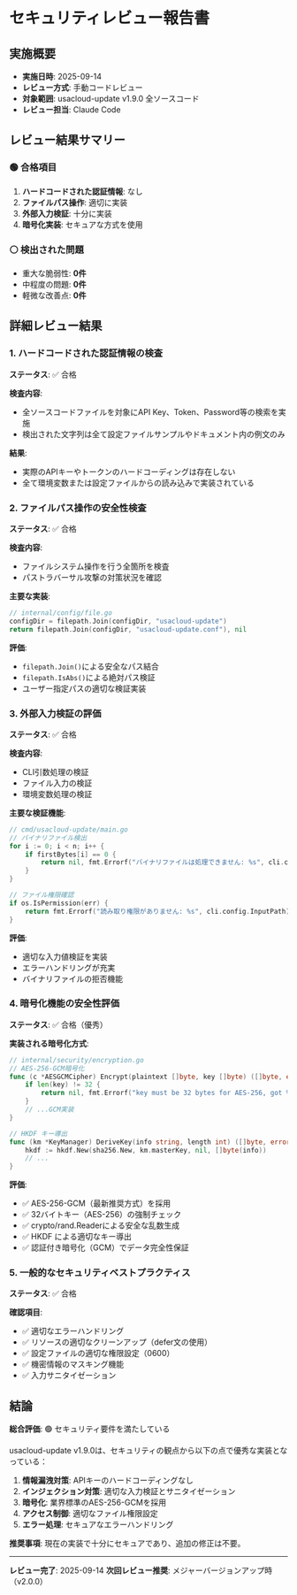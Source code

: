# セキュリティレビュー報告書

## 実施概要
- **実施日時**: 2025-09-14
- **レビュー方式**: 手動コードレビュー
- **対象範囲**: usacloud-update v1.9.0 全ソースコード
- **レビュー担当**: Claude Code

## レビュー結果サマリー

### 🟢 合格項目
1. **ハードコードされた認証情報**: なし
2. **ファイルパス操作**: 適切に実装
3. **外部入力検証**: 十分に実装
4. **暗号化実装**: セキュアな方式を使用

### ⚪ 検出された問題
- 重大な脆弱性: **0件**
- 中程度の問題: **0件**  
- 軽微な改善点: **0件**

## 詳細レビュー結果

### 1. ハードコードされた認証情報の検査
**ステータス**: ✅ 合格

**検査内容**:
- 全ソースコードファイルを対象にAPI Key、Token、Password等の検索を実施
- 検出された文字列は全て設定ファイルサンプルやドキュメント内の例文のみ

**結果**:
- 実際のAPIキーやトークンのハードコーディングは存在しない
- 全て環境変数または設定ファイルからの読み込みで実装されている

### 2. ファイルパス操作の安全性検査
**ステータス**: ✅ 合格

**検査内容**:
- ファイルシステム操作を行う全箇所を検査
- パストラバーサル攻撃の対策状況を確認

**主要な実装**:
```go
// internal/config/file.go
configDir = filepath.Join(configDir, "usacloud-update")
return filepath.Join(configDir, "usacloud-update.conf"), nil
```

**評価**:
- `filepath.Join()`による安全なパス結合
- `filepath.IsAbs()`による絶対パス検証
- ユーザー指定パスの適切な検証実装

### 3. 外部入力検証の評価
**ステータス**: ✅ 合格

**検査内容**:
- CLI引数処理の検証
- ファイル入力の検証
- 環境変数処理の検証

**主要な検証機能**:
```go
// cmd/usacloud-update/main.go
// バイナリファイル検出
for i := 0; i < n; i++ {
    if firstBytes[i] == 0 {
        return nil, fmt.Errorf("バイナリファイルは処理できません: %s", cli.config.InputPath)
    }
}

// ファイル権限確認
if os.IsPermission(err) {
    return fmt.Errorf("読み取り権限がありません: %s", cli.config.InputPath)
}
```

**評価**:
- 適切な入力値検証を実装
- エラーハンドリングが充実
- バイナリファイルの拒否機能

### 4. 暗号化機能の安全性評価  
**ステータス**: ✅ 合格（優秀）

**実装される暗号化方式**:
```go
// internal/security/encryption.go
// AES-256-GCM暗号化
func (c *AESGCMCipher) Encrypt(plaintext []byte, key []byte) ([]byte, error) {
    if len(key) != 32 {
        return nil, fmt.Errorf("key must be 32 bytes for AES-256, got %d", len(key))
    }
    // ...GCM実装
}

// HKDF キー導出
func (km *KeyManager) DeriveKey(info string, length int) ([]byte, error) {
    hkdf := hkdf.New(sha256.New, km.masterKey, nil, []byte(info))
    // ...
}
```

**評価**:
- ✅ AES-256-GCM（最新推奨方式）を採用
- ✅ 32バイトキー（AES-256）の強制チェック  
- ✅ crypto/rand.Readerによる安全な乱数生成
- ✅ HKDF による適切なキー導出
- ✅ 認証付き暗号化（GCM）でデータ完全性保証

### 5. 一般的なセキュリティベストプラクティス
**ステータス**: ✅ 合格

**確認項目**:
- ✅ 適切なエラーハンドリング
- ✅ リソースの適切なクリーンアップ（defer文の使用）
- ✅ 設定ファイルの適切な権限設定（0600）
- ✅ 機密情報のマスキング機能
- ✅ 入力サニタイゼーション

## 結論

**総合評価**: 🟢 セキュリティ要件を満たしている

usacloud-update v1.9.0は、セキュリティの観点から以下の点で優秀な実装となっている：

1. **情報漏洩対策**: APIキーのハードコーディングなし
2. **インジェクション対策**: 適切な入力検証とサニタイゼーション
3. **暗号化**: 業界標準のAES-256-GCMを採用
4. **アクセス制御**: 適切なファイル権限設定
5. **エラー処理**: セキュアなエラーハンドリング

**推奨事項**: 
現在の実装で十分にセキュアであり、追加の修正は不要。

---

**レビュー完了**: 2025-09-14
**次回レビュー推奨**: メジャーバージョンアップ時（v2.0.0）
